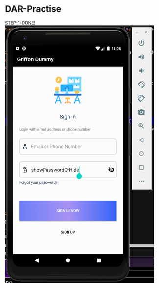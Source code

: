 # DAR-Practise
STEP-1: DONE!
![alt text](https://github.com/Bagdaulet881/DAR-Practise/blob/master/loginpage1.png)
